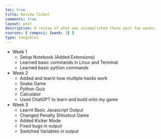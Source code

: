 ```yaml
---
toc: true
title: Review Ticket
comments: true
layout: post
description: A review of what was accomplished these past few weeks.
courses: { compsci: {week: 3} }
type: tangibles
---
```

<!--  -->
 - Week 1
    - Setup Notebook (Added Extensions)
    - Learned basic commands in Linux and Terminal
    - Learned basic python commands
 - Week 2
    - Added and learnt how multiple hacks work
    - Snake Game
    - Python Quiz
    - Calculator
    - Used ChatGPT to learn and build onto my game
 - Week 3
   - Learnt Basic Javascript Output
   - Changed Penalty SHootout Game
   - Added Kicker Mode
   - Fixed bugs in output
   - Switched Variables in output